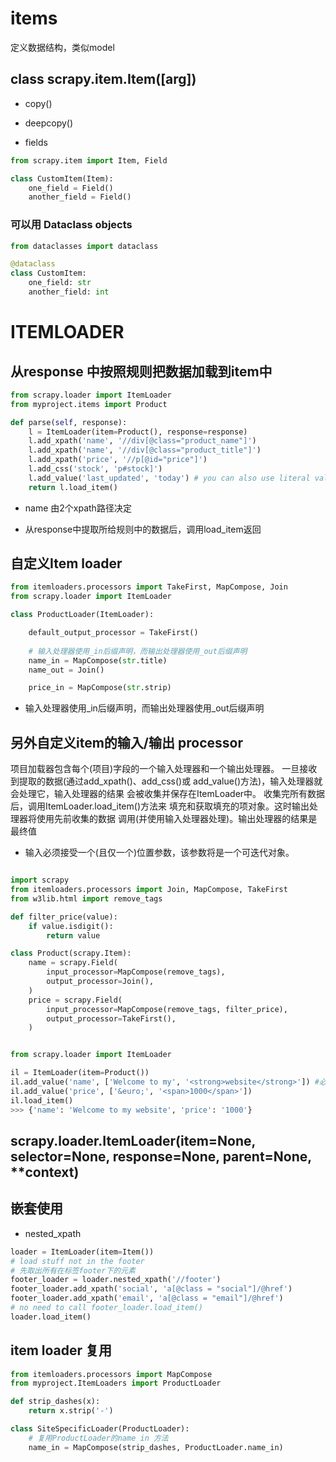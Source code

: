 # items
定义数据结构，类似model

##  class scrapy.item.Item([arg])

- copy()

- deepcopy()

- fields

```python
from scrapy.item import Item, Field

class CustomItem(Item):
    one_field = Field()
    another_field = Field()
```

### 可以用 Dataclass objects 
```python
from dataclasses import dataclass

@dataclass
class CustomItem:
    one_field: str
    another_field: int
```

# ITEMLOADER

## 从response 中按照规则把数据加载到item中

```python
from scrapy.loader import ItemLoader
from myproject.items import Product

def parse(self, response):
    l = ItemLoader(item=Product(), response=response)
    l.add_xpath('name', '//div[@class="product_name"]')
    l.add_xpath('name', '//div[@class="product_title"]')
    l.add_xpath('price', '//p[@id="price"]')
    l.add_css('stock', 'p#stock]')
    l.add_value('last_updated', 'today') # you can also use literal values 返回具体的值
    return l.load_item()
```

- name 由2个xpath路径决定

- 从response中提取所给规则中的数据后，调用load_item返回

## 自定义Item loader

```python
from itemloaders.processors import TakeFirst, MapCompose, Join
from scrapy.loader import ItemLoader

class ProductLoader(ItemLoader):

    default_output_processor = TakeFirst()
    
    # 输入处理器使用_in后缀声明，而输出处理器使用_out后缀声明
    name_in = MapCompose(str.title)
    name_out = Join()

    price_in = MapCompose(str.strip)

```

- 输入处理器使用_in后缀声明，而输出处理器使用_out后缀声明





## 另外自定义item的输入/输出 processor

项目加载器包含每个(项目)字段的一个输入处理器和一个输出处理器。
一旦接收到提取的数据(通过add_xpath()、add_css()或
add_value()方法)，输入处理器就会处理它，输入处理器的结果
会被收集并保存在ItemLoader中。
收集完所有数据后，调用ItemLoader.load_item()方法来
填充和获取填充的项对象。这时输出处理器将使用先前收集的数据
调用(并使用输入处理器处理)。输出处理器的结果是最终值

- 输入必须接受一个(且仅一个)位置参数，该参数将是一个可迭代对象。

```python

import scrapy
from itemloaders.processors import Join, MapCompose, TakeFirst
from w3lib.html import remove_tags

def filter_price(value):
    if value.isdigit():
        return value

class Product(scrapy.Item):
    name = scrapy.Field(
        input_processor=MapCompose(remove_tags),
        output_processor=Join(),
    )
    price = scrapy.Field(
        input_processor=MapCompose(remove_tags, filter_price),
        output_processor=TakeFirst(),
    )


from scrapy.loader import ItemLoader

il = ItemLoader(item=Product())
il.add_value('name', ['Welcome to my', '<strong>website</strong>']) #必须为可迭代对象
il.add_value('price', ['&euro;', '<span>1000</span>'])
il.load_item()
>>> {'name': 'Welcome to my website', 'price': '1000'}
```

## scrapy.loader.ItemLoader(item=None, selector=None, response=None, parent=None, **context)



## 嵌套使用 

- nested_xpath

```python
loader = ItemLoader(item=Item())
# load stuff not in the footer
# 先取出所有在标签footer下的元素
footer_loader = loader.nested_xpath('//footer')
footer_loader.add_xpath('social', 'a[@class = "social"]/@href')
footer_loader.add_xpath('email', 'a[@class = "email"]/@href')
# no need to call footer_loader.load_item()
loader.load_item()
```

## item loader 复用
```python
from itemloaders.processors import MapCompose
from myproject.ItemLoaders import ProductLoader

def strip_dashes(x):
    return x.strip('-')

class SiteSpecificLoader(ProductLoader):
    # 复用ProductLoader的name in 方法
    name_in = MapCompose(strip_dashes, ProductLoader.name_in)
```
